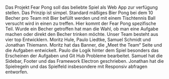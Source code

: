 Das Projekt Fear Pong soll das beliebte Spiel als Web App zur verfügung stellen.
Das Prinzip ist simpel. Standard mäßiges Bier Pong bei dem 10 Becher pro Team mit Bier befüllt werden und mit einem Tischtennis Ball versucht wird in einen zu treffen. Hier kommt der Fear Pong spezifische Teil. Wurde ein Becher getroffen hat man die Wahl, ob man eine Aufgabe machen oder direkt den Becher trinken möchte.
Unser Team besteht aus vier top Entwicklern. Moritz Hule, Paulo Liedtke, Samuel Schmidt und Jonathan Thiemann.
Moritz hat das Banner, die „Meet the Team“ Seite und die Aufgaben entwickelt.
Paulo die Logik hinter dem Spiel besonders das Erscheinen der Aufgaben und Git Hub Probleme bearbeitet.
Samuel hat die Sidebar, Footer und das Framework Electron geschrieben.
Jonathan hat die Spielregeln und das Spielfeld insbesondere mit Responsiv abfragen entworfen.
